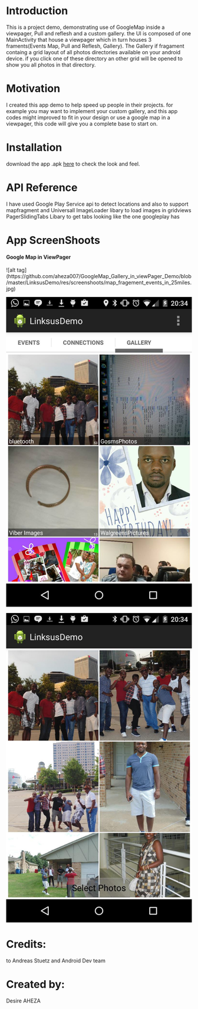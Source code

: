 <h1>Introduction</h1>
This is a project demo, demonstrating use of GoogleMap inside a viewpager, Pull and reflesh and a custom gallery.
the UI is composed of one MainActivity that house a viewpager which in turn houses 3 framents(Events Map, Pull and Reflesh, Gallery). 
The Gallery if fragament containg a grid layout of all photos directories available on your android device.
if you click one of these directory an other grid will be opened to show you all photos in that directory.

<h1>Motivation</h1>

I created this app demo to help speed up people in their projects. for example you may want to implement your custom gallery, and this app 
codes might improved to fit in your design or use a google map in a viewpager, this code will give you a complete base to start on.

<h1>Installation</h1>
download the app .apk <a href="https://github.com/aheza007/GoogleMap_Gallery_in_viewPager_Demo/blob/master/LinksusDemo/bin/LinksusDemo.apk">here</a>
to check the look and feel. 

<h1>API Reference</h1>

I have used Google Play Service api to detect locations and also to support mapfragment and 
Universall ImageLoader libary to load images in gridviews
PagerSlidingTabs Libary to get tabs looking like the one googleplay has

<h1>App ScreenShoots</h1>
<h4>Google Map in ViewPager</h4>
![alt tag](https://github.com/aheza007/GoogleMap_Gallery_in_viewPager_Demo/blob/master/LinksusDemo/res/screenshoots/map_fragement_events_in_25miles.jpg)

![alt tag](https://github.com/aheza007/GoogleMap_Gallery_in_viewPager_Demo/blob/master/LinksusDemo/res/screenshoots/directory_in_gallery.jpg)

![alt tag](https://github.com/aheza007/GoogleMap_Gallery_in_viewPager_Demo/blob/master/LinksusDemo/res/screenshoots/selected_directory_photos.jpg)
<h1>Credits: </h1>
to Andreas Stuetz and
Android Dev team

<h1>Created by: </h1>
Desire AHEZA

